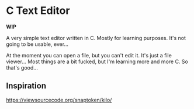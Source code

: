 # C Text Editor

**WIP**

A very simple text editor written in C. Mostly for learning purposes. It's not
going to be usable, ever...

At the moment you can open a file, but you can't edit it. It's just a file viewer...
Most things are a bit fucked, but I'm learning more and more C. So that's good...

## Inspiration

<https://viewsourcecode.org/snaptoken/kilo/>


